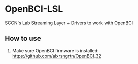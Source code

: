 # OpenBCI-LSL
SCCN's Lab Streaming Layer + Drivers to work with OpenBCI

## How to use
1. Make sure OpenBCI firmware is installed: https://github.com/alxrsngrtn/OpenBCI_32
